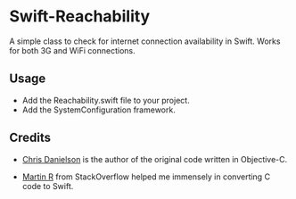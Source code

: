 Swift-Reachability
==================

A simple class to check for internet connection availability in Swift. Works for both 3G and WiFi connections.


## Usage

* Add the Reachability.swift file to your project.
* Add the SystemConfiguration framework.


## Credits

* [Chris Danielson](http://www.chrisdanielson.com/2009/07/22/iphone-network-connectivity-test-example/) is the author of the original code written in Objective-C.

* [Martin R](http://stackoverflow.com/users/1187415/martin-r) from StackOverflow helped me immensely in converting C code to Swift.


